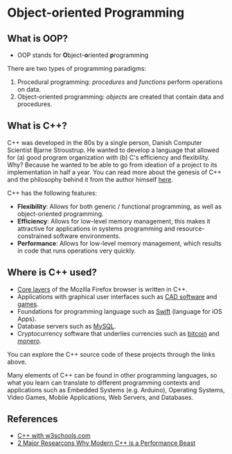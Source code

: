 # Object-oriented Programming

## What is OOP?

- OOP stands for **O**bject-**o**riented **p**rogramming

There are two types of programming paradigms:

1. Procedural programming: *procedures* and *functions* perform operations on data.
2. Object-oriented programming: *objects* are created that contain data and procedures.

## What is C++?

C++ was developed in the 80s by a single person, Danish Computer Scientist Bjarne Stroustrup. He wanted to develop a language that allowed for (a) good program organization with (b) C's efficiency and flexibility. Why? Because he wanted to be able to go from ideation of a project to its implementation in half a year. You can read more about the genesis of C++ and the philosophy behind it from the author himself [here](https://stroustrup.com/hopl-almost-final.pdf).

C++ has the following features:

- **Flexibility**: Allows for both generic / functional programming, as well as object-oriented programming.
- **Efficiency**: Allows for low-level memory management, this makes it attractive for applications in systems programming and resource-constrained software environments.
- **Performance**: Allows for low-level memory management, which results in code that runs operations very quickly. 

## Where is C++ used?

- [Core layers](https://developer.mozilla.org/en-US/docs/Mozilla/Developer_guide/Introduction) of the Mozilla Firefox browser is written in C++.
- Applications with graphical user interfaces such as [CAD software](https://github.com/FreeCAD/FreeCAD) and [games](https://github.com/OpenRCT2/OpenRCT2).
- Foundations for programming language such as [Swift](https://github.com/apple/swift) (language for iOS Apps).
- Database servers such as [MySQL](https://github.com/mysql/mysql-server).
- Cryptocurrency software that underlies currencies such as [bitcoin](https://github.com/bitcoin/bitcoin) and [monero](https://github.com/monero-project/monero).

You can explore the C++ source code of these projects through the links above.

Many elements of C++ can be found in other programming languages, so what you learn can translate to different programming contexts and applications such as Embedded Systems (e.g. Arduino), Operating Systems, Video Games, Mobile Applications, Web Servers, and Databases.

## References
- [C++ with w3schools.com](https://www.w3schools.com/cpp/cpp_oop.asp)
- [2 Major Researcons Why Modern C++ is a Performance Beast](https://www.oreilly.com/radar/2-major-reasons-why-modern-c-is-a-performance-beast/)

